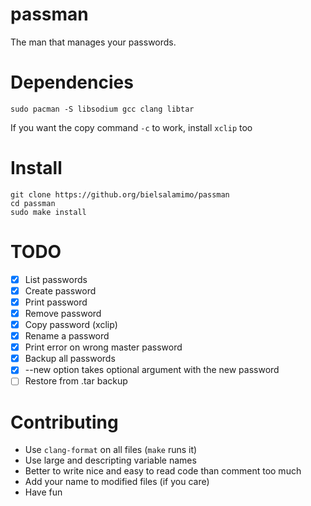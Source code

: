 # passman
The man that manages your passwords.

# Dependencies
```
sudo pacman -S libsodium gcc clang libtar
```
If you want the copy command `-c` to work, install `xclip` too

# Install
```
git clone https://github.org/bielsalamimo/passman
cd passman
sudo make install
```

# TODO
* [x] List passwords
* [x] Create password
* [x] Print password
* [x] Remove password
* [x] Copy password (xclip)
* [x] Rename a password
* [x] Print error on wrong master password
* [x] Backup all passwords
* [x] --new option takes optional argument with the new password
* [ ] Restore from .tar backup

# Contributing
- Use `clang-format` on all files (`make` runs it)
- Use large and descripting variable names
- Better to write nice and easy to read code than comment too much
- Add your name to modified files (if you care)
- Have fun

